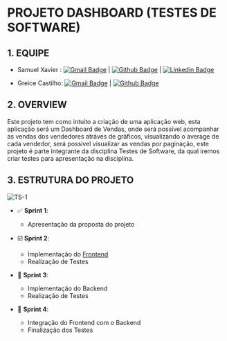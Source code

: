 # PROJETO DASHBOARD (TESTES DE SOFTWARE)

## 1. EQUIPE

- Samuel Xavier :  [![Gmail Badge](https://img.shields.io/badge/-Gmail-c14438?style=flat-square&logo=Gmail&logoColor=white&link=mailto:krusader.1982@gmail.com)](mailto:krusader.1982@gmail.com) | [![Github Badge](https://img.shields.io/badge/-Github-000?style=flat-square&logo=Github&logoColor=white&link=https://github.com/krusader1982)](https://github.com/krusader1982) | [![Linkedin Badge](https://img.shields.io/badge/-LinkedIn-blue?style=flat-square&logo=Linkedin&logoColor=white&link=https://www.linkedin.com/in/samuel-dias-xavier-2984a0106/)](https://www.linkedin.com/in/samuel-dias-xavier-2984a0106/)

- Greice Castilho: [![Gmail Badge](https://img.shields.io/badge/-Gmail-c14438?style=flat-square&logo=Gmail&logoColor=white&link=greicecfarma@gmail.com)](greicecfarma@gmail.com) | [![Github Badge](https://img.shields.io/badge/-Github-000?style=flat-square&logo=Github&logoColor=white&link=https://https://github.com/GreiceCastilho)](https://github.com/GreiceCastilho)

## 2. OVERVIEW

Este projeto tem como intuito a criação de uma aplicação web, esta aplicação será um Dashboard de Vendas, onde será possível acompanhar as vendas dos vendedores atráves de gráficos, visualizando o average de cada vendedor, será possível visualizar as vendas por paginação, este projeto é parte integrante da disciplina Testes de Software, da qual iremos criar testes para apresentação na disciplina.

## 3. ESTRUTURA DO PROJETO

 ![TS-1](https://github.com/krusader1982/projeto-ts-dashboard/blob/master/documentacao/Sprint1.png)

- ✅ **Sprint 1**:
  - Apresentação da proposta do projeto

- ☑️ **Sprint 2**:
  - Implementação do [Frontend](https://github.com/krusader1982/projeto-ts-dashboard/tree/master/frontend)
  - Realização de Testes

- 🚩 **Sprint 3**:
  - Implementação do Backend
  - Realização de Testes

- 🚩 **Sprint 4**:
  - Integração do Frontend com o Backend
  - Finalização dos Testes
